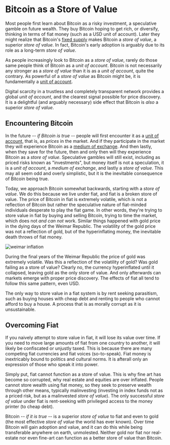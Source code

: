 # Bitcoin as a Store of Value

<!--
Lord Jesus Christ
Son of God
Have mercy on me, a sinner
-->

Most people first learn about Bitcoin
 as a risky investment,
 a speculative gamble on future wealth.
They buy Bitcoin hoping to get rich,
 or diversify,
 thinking in terms of fiat money
 (such as a USD unit of account).
Later they might realize that Bitcoin's
 [fixed supply](fixed-supply.md)
 makes Bitcoin a *store of value*, 
 a superior *store of value*.
In fact, Bitcoin's early adoption is
 arguably due to its
 role as a long-term *store of value*.

As people increasingly look to Bitcoin
 as a *store of value*, 
 rarely do those same people
 think of Bitcoin as a 
 *unit of account*.
Bitcoin
 is not necessarily any stronger
 as a *store of value*
 than it is as a 
 *unit of account*,
 quite the contrary.
As powerful of a *store of value* as Bitcoin
 might be, it is fundamentally a
 [unit of account](unit-of-account.md).

Digital scarcity in a trustless and 
 completely transparent network provides
 a global *unit of account*, and the
 clearest signal
 possible for price discovery.
It is a delightful 
 (and arguably necessary) side effect
 that Bitcoin is *also* a superior
 *store of value*.




## Encountering Bitcoin

In the future -- *if Bitcoin is true* --
 people will first encounter
 it as a [unit of account](unit-of-account.md),
 that is, as *prices* in the market.
And if they participate in the market
 they will experience Bitcoin as a
 [medium of exchange](medium-of-exchange.md).
And then lastly,
 when they save for the future,
 then and only then
 will they experience
 Bitcoin as a *store of value*.
Speculative gambles will still exist,
 including as priced risks known as "investments",
 but money itself is not a speculation,
 it is a *unit of account*,
 a *medium of exchange*,
 and lastly a *store of value*.
This may all seem odd and overly simplistic,
 but it is the inevitable
 consequence of Bitcoin being true.

Today, we approach Bitcoin somewhat
 backwards, starting with a
 *store of value*.
We do this
 because we live under fiat,
 and fiat is a broken
 store of value.
The price of Bitcoin in fiat
 is extremely volatile,
 which is not a reflection of Bitcoin
 but rather the speculative
 nature of fiat-minded individuals
 desperate to play the fiat game.
In other words, they're trying to store
 value in fiat by buying and selling Bitcoin,
 trying to time the market,
 which does not *and can not* work.
Similar things happened with gold price
 in the dying days of the Weimar Republic.
The volatility of the gold price was
 not a reflection of gold, but of the
 hyperinflating money,
 the inevitable death throws of fiat money.

![weimar inflation](/images/weimar_inflation.png)

During the final years of the Weimar Republic
 the price of gold was extremely volatile.
Was this a reflection of the volatility of
 gold? Was gold failing as a store of value?
Clearly no, the currency hyperinflated 
 until it collapsed, leaving gold as the only
 store of value.
And only afterwards can markets emerge
 with proper price discovery.
The effects of fiat all tend to follow this
 same pattern, even USD.

The only way to store value in
 a fiat system is by rent seeking
 parasitism, such as buying houses
 with cheap debt and renting
 to people who cannot
 afford to buy a house.
A process that is as morally corrupt
 as it is unsustainable.



## Overcoming Fiat

If you naively attempt to store value in fiat,
 it will lose its value over time.
If you need to move large amounts of fiat
 from one country to another,
 it will likely be confiscated or unjustly taxed.
This is because there are many competing
 fiat currencies and fiat voices (so-to-speak).
Fiat money is inextricably bound to politics
 and cultural norms.
It is afterall only an expression
 of those who speak it into power.

Simply put, fiat cannot function as 
 a store of value. This is why fine art
 has become so corrupted, why real estate
 and equities are over inflated.
People cannot store
 wealth using fiat money, so they seek
 to preserve wealth through other
 means, typically malinvesting
 (investing in index funds not as a priced risk,
 but as a malinvested *store of value*).
The only successful *store of value* under
 fiat is rent-seeking with privileged
 access to the money printer
 (to cheap debt).

Bitcoin -- *if it is true* -- is a superior *store of value*
 to fiat and even to gold
 (the most effective *store of value* the world has ever known).
Over time Bitcoin will gain adoption and value, 
 and it can do this while being 
 transferable anywhere on earth, unmolested.
Neither gold nor fiat nor real-estate nor even fine-art
 can function as a better store of value than Bitcoin.


